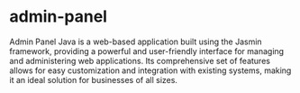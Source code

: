 # admin-panel
Admin Panel Java is a web-based application built using the Jasmin framework, providing a powerful and user-friendly interface for managing and administering web applications. Its comprehensive set of features allows for easy customization and integration with existing systems, making it an ideal solution for businesses of all sizes.
